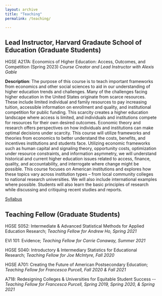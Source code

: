 ```yaml
---
layout: archive
title: "Teaching"
permalink: /teaching/

---
```


## Lead Instructor, Harvard Gradaute School of Education (Graduate Students)

HGSE A217A: Economics of Higher Education: Access, Outcomes, and Competition (Spring 2023)
*Course Creator and Lead Instructor with Alexis Gable*

**Description**: The purpose of this course is to teach important frameworks from economics and other social sciences to aid in our understanding of higher education trends and challenges. Many of the challenges facing higher education in the United States originate from scarce resources. These include limited individual and family resources to pay increasing tuition, accessible information on enrollment and quality, and institutional competition for public funding. This scarcity creates a higher education landscape where access is limited, and individuals and institutions compete for resources for their own desired outcomes. Economic theory and research offers perspectives on how individuals and institutions can make optimal decisions under scarcity. This course will utilize frameworks and theories from economics to better understand the costs, benefits, and incentives institutions and students face. Utilizing economic frameworks such as human capital and signaling theory, opportunity costs, optimization under resource constraints, and information asymmetry, we will understand historical and current higher education issues related to access, finance, quality, and accountability, and interrogate where change might be possible. This course focuses on American institutions and explores how these topics vary across institution types – from local community colleges to national research universities. We will also include international examples where possible. Students will also learn the basic principles of research while discussing and critiquing recent studies and reports.

[Syllabus](https://drive.google.com/file/d/1SZRa-_E4j1yTsCY63m8AyqiKf_5A7PPV/view)

## Teaching Fellow (Graduate Students)

HGSE S052: Intermediate & Advanced Statistical Methods for Applied Education Research; *Teaching Fellow for Andrew Ho, Spring 2021*

EVI 101: Evidence; *Teaching Fellow for Carrie Conaway, Summer 2021*

HGSE S040: Introductory & Intermediary Statistics for Educational Research; *Teaching Fellow for Joe McIntyre, Fall 2020*

HGSE A701: Creating the Future of American Postsecondary Education; *Teaching Fellow for Francesca Purcell, Fall 2020 & Fall 2021*

A718: Redesigning Colleges & Universities for Equitable Student Success -- *Teaching Fellow for Francesca Purcell, Spring 2019, Spring 2020, & Spring 2021*